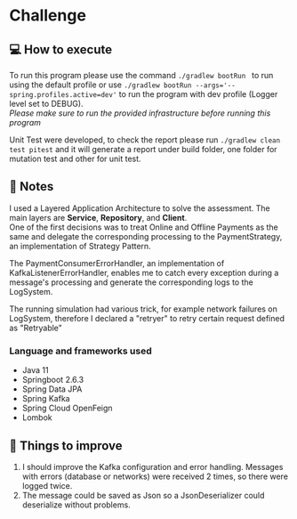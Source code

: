 # Challenge

## :computer: How to execute

To run this program please use the command `./gradlew bootRun ` to run using the default profile or use `./gradlew bootRun --args='--spring.profiles.active=dev'` to run the program with dev profile (Logger level set to DEBUG).  
_Please make sure to run the provided infrastructure before running this program_  

Unit Test were developed, to check the report please run `./gradlew clean test pitest` and it will generate a report under build folder, one folder for mutation test and other for unit test.


## :memo: Notes
I used a Layered Application Architecture to solve the assessment. The main layers are **Service**, **Repository**, and **Client**.  
One of the first decisions was to treat Online and Offline Payments as the same and delegate the corresponding processing to the PaymentStrategy, an implementation of Strategy Pattern.

The PaymentConsumerErrorHandler, an implementation of KafkaListenerErrorHandler, enables me to catch every exception during a message's processing and generate the corresponding logs to the LogSystem.

The running simulation had various trick, for example network failures on LogSystem, therefore I declared a "retryer" to retry certain request defined as "Retryable"

### Language and frameworks used ###
- Java 11
- Springboot 2.6.3
- Spring Data JPA
- Spring Kafka
- Spring Cloud OpenFeign
- Lombok

## :pushpin: Things to improve

1. I should improve the Kafka configuration and error handling. Messages with errors (database or networks) were received 2 times, so there were logged twice.
2. The message could be saved as Json so a JsonDeserializer could deserialize without problems.
